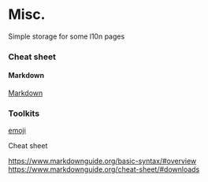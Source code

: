 # Misc.

Simple storage for some l10n pages

### Cheat sheet

#### Markdown

[Markdown](https://github.com/MATsxm/Misc-L10N/blob/main/markdownCheatSheet.md)

### Toolkits

[emoji](https://gist.github.com/rxaviers/7360908)


Cheat sheet

https://www.markdownguide.org/basic-syntax/#overview
https://www.markdownguide.org/cheat-sheet/#downloads

